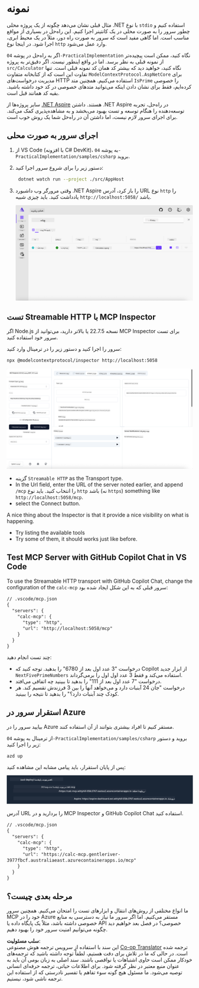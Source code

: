 <!--
CO_OP_TRANSLATOR_METADATA:
{
  "original_hash": "0bc7bd48f55f1565f1d95ccb2c16f728",
  "translation_date": "2025-06-18T07:46:51+00:00",
  "source_file": "04-PracticalImplementation/samples/csharp/README.md",
  "language_code": "fa"
}
-->
# نمونه

مثال قبلی نشان می‌دهد چگونه از یک پروژه محلی .NET با نوع `stdio` استفاده کنیم و چطور سرور را به صورت محلی در یک کانتینر اجرا کنیم. این راه‌حل در بسیاری از مواقع مناسب است. اما گاهی مفید است که سرور به صورت راه دور، مثلاً در یک محیط ابری، اجرا شود. در اینجا نوع `http` وارد عمل می‌شود.

اگر به راه‌حل در پوشه `04-PracticalImplementation` نگاه کنید، ممکن است پیچیده‌تر از نمونه قبلی به نظر برسد. اما در واقع اینطور نیست. اگر دقیق‌تر به پروژه `src/Calculator` نگاه کنید، خواهید دید که بیشتر کد همان کد نمونه قبلی است. تنها تفاوت این است که از کتابخانه متفاوت `ModelContextProtocol.AspNetCore` برای مدیریت درخواست‌های HTTP استفاده می‌کنیم. همچنین متد `IsPrime` را خصوصی کرده‌ایم، فقط برای نشان دادن اینکه می‌توانید متدهای خصوصی در کد خود داشته باشید. بقیه کد همانند قبل است.

سایر پروژه‌ها از [.NET Aspire](https://learn.microsoft.com/dotnet/aspire/get-started/aspire-overview) هستند. داشتن .NET Aspire در راه‌حل، تجربه توسعه‌دهنده را هنگام توسعه و تست بهبود می‌بخشد و به مشاهده‌پذیری کمک می‌کند. برای اجرای سرور لازم نیست، اما داشتن آن در راه‌حل شما یک روش خوب است.

## اجرای سرور به صورت محلی

1. از VS Code (با افزونه C# DevKit)، به پوشه `04-PracticalImplementation/samples/csharp` بروید.
1. دستور زیر را برای شروع سرور اجرا کنید:

   ```bash
    dotnet watch run --project ./src/AppHost
   ```

1. وقتی مرورگر وب داشبورد .NET Aspire را باز کرد، آدرس URL نوع `http` را یادداشت کنید. باید چیزی شبیه `http://localhost:5058/` باشد.

   ![داشبورد .NET Aspire](../../../../../translated_images/dotnet-aspire-dashboard.0a7095710e9301e90df2efd867e1b675b3b9bc2ccd7feb1ebddc0751522bc37c.fa.png)

## تست Streamable HTTP با MCP Inspector

اگر Node.js نسخه 22.7.5 یا بالاتر دارید، می‌توانید از MCP Inspector برای تست سرور خود استفاده کنید.

سرور را اجرا کنید و دستور زیر را در ترمینال وارد کنید:

```bash
npx @modelcontextprotocol/inspector http://localhost:5058
```

![MCP Inspector](../../../../../translated_images/mcp-inspector.c223422b9b494fb4a518a3b3911b3e708e6a5715069470f9163ee2ee8d5f1ba9.fa.png)

- گزینه `Streamable HTTP` as the Transport type.
- In the Url field, enter the URL of the server noted earlier, and append `/mcp` را انتخاب کنید. باید نوع `http` باشد (نه `https`) something like `http://localhost:5058/mcp`.
- select the Connect button.

A nice thing about the Inspector is that it provide a nice visibility on what is happening.

- Try listing the available tools
- Try some of them, it should works just like before.

## Test MCP Server with GitHub Copilot Chat in VS Code

To use the Streamable HTTP transport with GitHub Copilot Chat, change the configuration of the `calc-mcp` سرور قبلی که به این شکل ایجاد شده بود:

```jsonc
// .vscode/mcp.json
{
  "servers": {
    "calc-mcp": {
      "type": "http",
      "url": "http://localhost:5058/mcp"
    }
  }
}
```

چند تست انجام دهید:

- درخواست "3 عدد اول بعد از 6780" را بدهید. توجه کنید که Copilot از ابزار جدید `NextFivePrimeNumbers` استفاده می‌کند و فقط 3 عدد اول اول را برمی‌گرداند.
- درخواست "7 عدد اول بعد از 111" را بدهید تا ببینید چه اتفاقی می‌افتد.
- درخواست "جان 24 آبنبات دارد و می‌خواهد آنها را بین 3 فرزندش تقسیم کند. هر کودک چند آبنبات دارد؟" را بدهید تا نتیجه را ببینید.

## استقرار سرور در Azure

بیایید سرور را در Azure مستقر کنیم تا افراد بیشتری بتوانند از آن استفاده کنند.

از ترمینال به پوشه `04-PracticalImplementation/samples/csharp` بروید و دستور زیر را اجرا کنید:

```bash
azd up
```

پس از پایان استقرار، باید پیامی مشابه این مشاهده کنید:

![موفقیت استقرار Azd](../../../../../translated_images/azd-deployment-success.bd42940493f1b834a5ce6251a6f88966546009b350df59d0cc4a8caabe94a4f1.fa.png)

آدرس URL را بردارید و در MCP Inspector و GitHub Copilot Chat استفاده کنید.

```jsonc
// .vscode/mcp.json
{
  "servers": {
    "calc-mcp": {
      "type": "http",
      "url": "https://calc-mcp.gentleriver-3977fbcf.australiaeast.azurecontainerapps.io/mcp"
    }
  }
}
```

## مرحله بعدی چیست؟

ما انواع مختلفی از روش‌های انتقال و ابزارهای تست را امتحان می‌کنیم. همچنین سرور MCP خود را در Azure مستقر می‌کنیم. اما اگر سرور ما نیاز به دسترسی به منابع خصوصی داشته باشد، مثلاً یک پایگاه داده یا API خصوصی؟ در فصل بعد خواهیم دید چگونه می‌توانیم امنیت سرور خود را بهبود دهیم.

**سلب مسئولیت**:  
این سند با استفاده از سرویس ترجمه هوش مصنوعی [Co-op Translator](https://github.com/Azure/co-op-translator) ترجمه شده است. در حالی که ما در تلاش برای دقت هستیم، لطفاً توجه داشته باشید که ترجمه‌های خودکار ممکن است حاوی اشتباهات یا نواقصی باشند. سند اصلی به زبان بومی آن باید به عنوان منبع معتبر در نظر گرفته شود. برای اطلاعات حیاتی، ترجمه حرفه‌ای انسانی توصیه می‌شود. ما مسئول هیچ گونه سوء تفاهم یا تفسیر نادرستی که از استفاده این ترجمه ناشی شود، نیستیم.